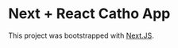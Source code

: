 # Next + React Catho App

This project was bootstrapped with [Next.JS](https://github.com/zeit/next.js).
